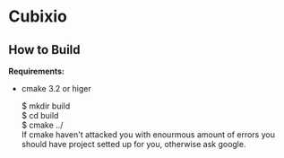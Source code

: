 # Cubixio
## How to Build
**Requirements:**
- cmake 3.2 or higer


	$ mkdir build  
	$ cd build  
	$ cmake ../  
If cmake haven't attacked you with enourmous amount of errors you should have project setted up for you, otherwise ask google.
